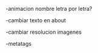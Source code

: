 -animacion nombre letra por letra?

-cambiar texto en about

-cambiar resolucion imagenes

-metatags

